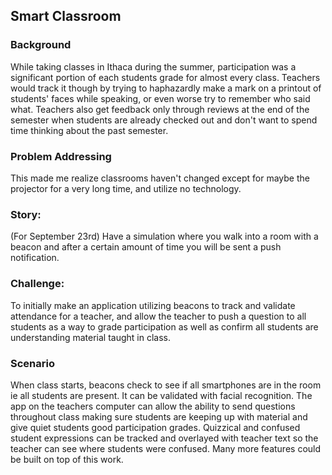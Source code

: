 Smart Classroom
--------------------

### Background

While taking classes in Ithaca during the summer, participation was a significant portion of each students grade for almost every class. Teachers would track it though by trying to haphazardly make a mark on a printout of students' faces while speaking, or even worse try to remember who said what. Teachers also get feedback only through reviews at the end of the semester when students are already checked out and don't want to spend time thinking about the past semester.

### Problem Addressing

This made me realize classrooms haven't changed except for maybe the projector for a very long time, and utilize no technology.


### Story:
(For September 23rd)
Have a simulation where you walk into a room with a beacon and after a certain amount of time you will be sent a push notification.


### Challenge:
To initially make an application utilizing beacons to track and validate attendance for a teacher, and allow the teacher to push a question to all students as a way to grade participation as well as confirm all students are understanding material taught in class.

### Scenario

When class starts, beacons check to see if all smartphones are in the room ie all students are present. It can be validated with facial recognition. The app on the teachers computer can allow the ability to send questions throughout class making sure students are keeping up with material and give quiet students good participation grades. Quizzical and confused student expressions can be tracked and overlayed with teacher text so the teacher can see where students were confused. Many more features could be built on top of this work.
